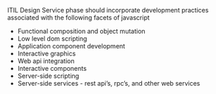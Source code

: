 ITIL Design Service phase should incorporate development practices associated with the following facets of javascript

- Functional composition and object mutation
- Low level dom scripting
- Application component development
- Interactive graphics
- Web api integration
-   Interactive components
- Server-side scripting
- Server-side services - rest api’s, rpc’s, and other web services
